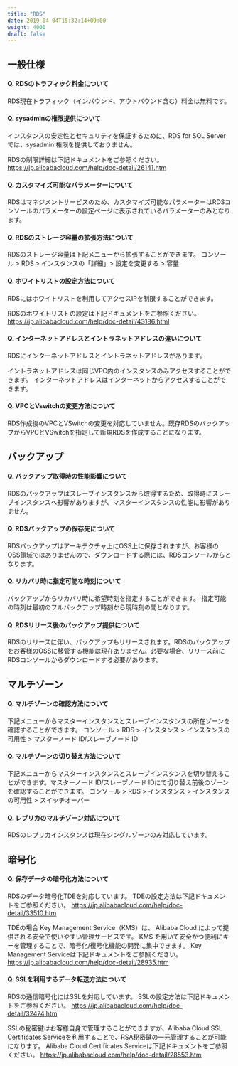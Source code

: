 ```yaml
---
title: "RDS"
date: 2019-04-04T15:32:14+09:00
weight: 4000
draft: false
---
```


## 一般仕様
#### Q. RDSのトラフィック料金について
RDS現在トラフィック（インバウンド、アウトバウンド含む）料金は無料です。
#### Q. sysadminの権限提供について
インスタンスの安定性とセキュリティを保証するために、RDS for SQL Server では、sysadmin 権限を提供しておりません。

RDSの制限詳細は下記ドキュメントをご参照ください。 
https://jp.alibabacloud.com/help/doc-detail/26141.htm
#### Q. カスタマイズ可能なパラメーターについて
RDSはマネジメントサービスのため、カスタマイズ可能なパラメーターはRDSコンソールのパラメーターの設定ページに表示されているパラメーターのみとなります。
#### Q. RDSのストレージ容量の拡張方法について
RDSのストレージ容量は下記メニューから拡張することができます。
コンソール > RDS > インスタンスの「詳細」> 設定を変更する > 容量
#### Q. ホワイトリストの設定方法について
RDSにはホワイトリストを利用してアクセスIPを制限することができます。

RDSのホワイトリストの設定は下記ドキュメントをご参照ください。
https://jp.alibabacloud.com/help/doc-detail/43186.html
#### Q. インターネットアドレスとイントラネットアドレスの違いについて
RDSにインターネットアドレスとイントラネットアドレスがあります。

イントラネットアドレスは同じVPC内のインスタンスのみアクセスすることができます。
インターネットアドレスはインターネットからアクセスすることができます。
#### Q. VPCとVswitchの変更方法について
RDS作成後のVPCとVSwitchの変更を対応していません。既存RDSのバックアップからVPCとVSwitchを指定して新規RDSを作成することになります。

## バックアップ
#### Q. バックアップ取得時の性能影響について
RDSのバックアップはスレーブインスタンスから取得するため、取得時にスレーブインスタンスへ影響がありますが、マスターインスタンスの性能に影響がありません。
#### Q. RDSバックアップの保存先について
RDSバックアップはアーキテクチャ上にOSS上に保存されますが、お客様のOSS領域ではありませんので、ダウンロードする際には、RDSコンソールからとなります。
#### Q. リカバリ時に指定可能な時刻について
バックアップからリカバリ時に希望時刻を指定することができます。
指定可能の時刻は最初のフルバックアップ時刻から現時刻の間となります。
#### Q. RDSリリース後のバックアップ提供について
RDSのリリースに伴い、バックアップもリリースされます。RDSのバックアップをお客様のOSSに移管する機能は現在ありません。必要な場合、リリース前にRDSコンソールからダウンロードする必要があります。

## マルチゾーン
#### Q. マルチゾーンの確認方法について
下記メニューからマスターインスタンスとスレーブインスタンスの所在ゾーンを確認することができます。
コンソール > RDS > インスタンス > インスタンスの可用性 > マスターノード ID/スレーブノード ID
#### Q. マルチゾーンの切り替え方法について
下記メニューからマスターインスタンスとスレーブインスタンスを切り替えることができます。マスターノード ID/スレーブノード IDにて切り替え前後のゾーンを確認することができます。
コンソール > RDS > インスタンス > インスタンスの可用性 > スイッチオーバー
#### Q. レプリカのマルチゾーン対応について
RDSのレプリカインスタンスは現在シングルゾーンのみ対応しています。

## 暗号化
#### Q. 保存データの暗号化方法について
RDSのデータ暗号化TDEを対応しています。
TDEの設定方法は下記ドキュメントをご参照ください。
https://jp.alibabacloud.com/help/doc-detail/33510.htm

TDEの場合 Key Management Service（KMS）は、 Alibaba Cloud によって提供される安全で使いやすい管理サービスです。 KMS を用いて安全かつ便利にキーを管理することで、暗号化/復号化機能の開発に集中できます。
Key Management Serviceは下記ドキュメントをご参照ください。
https://jp.alibabacloud.com/help/doc-detail/28935.htm
#### Q. SSLを利用するデータ転送方法について
RDSの通信暗号化にはSSLを対応しています。
SSLの設定方法は下記ドキュメントをご参照ください。
https://jp.alibabacloud.com/help/doc-detail/32474.htm

SSLの秘密鍵はお客様自身で管理することができますが、Alibaba Cloud SSL Certificates Serviceを利用することで、RSA秘密鍵の一元管理することが可能になります。
Alibaba Cloud Certificates Serviceは下記ドキュメントをご参照ください。
https://jp.alibabacloud.com/help/doc-detail/28553.htm

